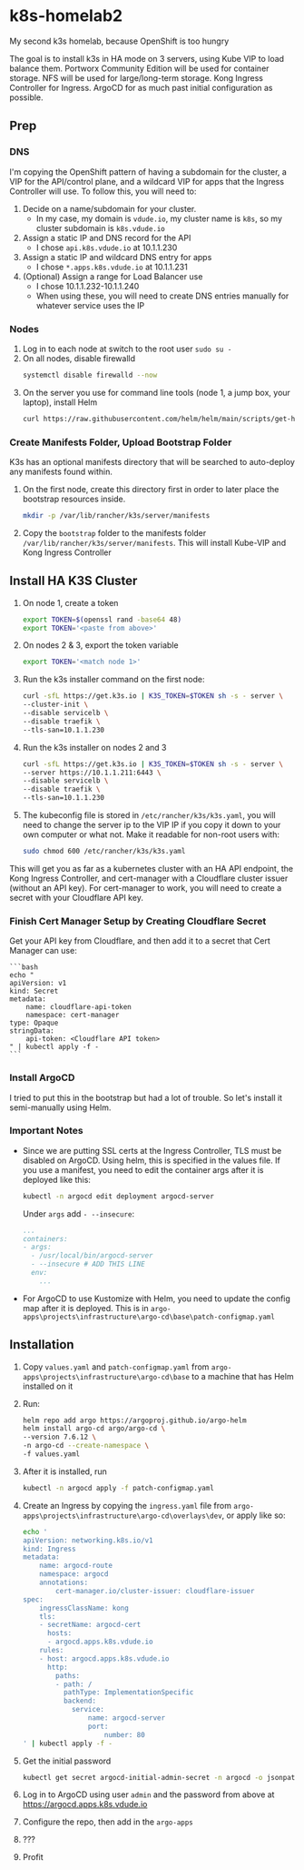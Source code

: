 # k8s-homelab2
My second k3s homelab, because OpenShift is too hungry

The goal is to install k3s in HA mode on 3 servers, using Kube VIP to load balance them.  Portworx Community Edition will be used for container storage.  NFS will be used for large/long-term storage.  Kong Ingress Controller for Ingress.  ArgoCD for as much past initial configuration as possible.

## Prep
### DNS
I'm copying the OpenShift pattern of having a subdomain for the cluster, a VIP for the API/control plane, and a wildcard VIP for apps that the Ingress Controller will use.  To follow this, you will need to:
1. Decide on a name/subdomain for your cluster.
    - In my case, my domain is `vdude.io`, my cluster name is `k8s`, so my cluster subdomain is `k8s.vdude.io`
2. Assign a static IP and DNS record for the API
    - I chose `api.k8s.vdude.io` at 10.1.1.230
3. Assign a static IP and wildcard DNS entry for apps
    - I chose `*.apps.k8s.vdude.io` at 10.1.1.231
4. (Optional) Assign a range for Load Balancer use
    - I chose 10.1.1.232-10.1.1.240
    - When using these, you will need to create DNS entries manually for whatever service uses the IP

### Nodes
1. Log in to each node at switch to the root user `sudo su -`
2. On all nodes, disable firewalld
    ```bash
    systemctl disable firewalld --now
    ```
3. On the server you use for command line tools (node 1, a jump box, your laptop), install Helm
    ```bash
    curl https://raw.githubusercontent.com/helm/helm/main/scripts/get-helm-3 | bash
    ```

### Create Manifests Folder, Upload Bootstrap Folder
K3s has an optional manifests directory that will be searched to auto-deploy any manifests found within. 

1. On the first node, create this directory first in order to later place the bootstrap resources inside.  
    ```bash 
    mkdir -p /var/lib/rancher/k3s/server/manifests
    ```

2. Copy the `bootstrap` folder to the manifests folder `/var/lib/rancher/k3s/server/manifests`.  This will install Kube-VIP and Kong Ingress Controller

## Install HA K3S Cluster
1. On node 1, create a token
    ```bash
    export TOKEN=$(openssl rand -base64 48)
    export TOKEN='<paste from above>'
    ```
2. On nodes 2 & 3, export the token variable
    ```bash
    export TOKEN='<match node 1>'

3. Run the k3s installer command on the first node:
    ```bash
    curl -sfL https://get.k3s.io | K3S_TOKEN=$TOKEN sh -s - server \
    --cluster-init \
    --disable servicelb \
    --disable traefik \
    --tls-san=10.1.1.230
    ```

4. Run the k3s installer on nodes 2 and 3
    ```bash
    curl -sfL https://get.k3s.io | K3S_TOKEN=$TOKEN sh -s - server \
    --server https://10.1.1.211:6443 \
    --disable servicelb \
    --disable traefik \
    --tls-san=10.1.1.230
    ```

5. The kubeconfig file is stored in `/etc/rancher/k3s/k3s.yaml`, you will need to change the server ip to the VIP IP if you copy it down to your own computer or what not.  Make it readable for non-root users with:
    ```bash
    sudo chmod 600 /etc/rancher/k3s/k3s.yaml
    ```

This will get you as far as a kubernetes cluster with an HA API endpoint, the Kong Ingress Controller, and cert-manager with a Cloudflare cluster issuer (without an API key).  For cert-manager to work, you will need to create a secret with your Cloudflare API key.

### Finish Cert Manager Setup by Creating Cloudflare Secret
Get your API key from Cloudflare, and then add it to a secret that Cert Manager can use:

    ```bash
    echo "
    apiVersion: v1
    kind: Secret
    metadata:
        name: cloudflare-api-token
        namespace: cert-manager
    type: Opaque
    stringData:
        api-token: <Cloudflare API token>
    " | kubectl apply -f -
    ```


### Install ArgoCD
I tried to put this in the bootstrap but had a lot of trouble.  So let's install it semi-manually using Helm.

### Important Notes
- Since we are putting SSL certs at the Ingress Controller, TLS must be disabled on ArgoCD.  Using helm, this is specified in the values file.  If you use a manifest, you need to edit the container args after it is deployed like this:
    ```bash
    kubectl -n argocd edit deployment argocd-server
    ```
    Under `args` add `- --insecure`:
    ```yaml
    ...
    containers:                                                     
    - args:
      - /usr/local/bin/argocd-server
      - --insecure # ADD THIS LINE
      env:
        ...
    ```
- For ArgoCD to use Kustomize with Helm, you need to update the config map after it is deployed.  This is in `argo-apps\projects\infrastructure\argo-cd\base\patch-configmap.yaml`
## Installation
1. Copy `values.yaml` and `patch-configmap.yaml` from `argo-apps\projects\infrastructure\argo-cd\base` to a machine that has Helm installed on it
2. Run:
    ```bash
    helm repo add argo https://argoproj.github.io/argo-helm
    helm install argo-cd argo/argo-cd \
    --version 7.6.12 \
    -n argo-cd --create-namespace \
    -f values.yaml
    ```
3. After it is installed, run 
    ```bash
    kubectl -n argocd apply -f patch-configmap.yaml
    ```
4. Create an Ingress by copying the `ingress.yaml` file from `argo-apps\projects\infrastructure\argo-cd\overlays\dev`, or apply like so:
    ```bash
    echo '
    apiVersion: networking.k8s.io/v1
    kind: Ingress
    metadata:
        name: argocd-route
        namespace: argocd
        annotations:
            cert-manager.io/cluster-issuer: cloudflare-issuer
    spec:
        ingressClassName: kong
        tls:
        - secretName: argocd-cert
          hosts:
          - argocd.apps.k8s.vdude.io
        rules:
        - host: argocd.apps.k8s.vdude.io
          http:
            paths:
            - path: /
              pathType: ImplementationSpecific
              backend:
                service:
                    name: argocd-server
                    port:
                        number: 80
    ' | kubectl apply -f -
    ```

5. Get the initial password
    ```bash
    kubectl get secret argocd-initial-admin-secret -n argocd -o jsonpath="{.data.password}" | base64 --decode; echo
    ```

6. Log in to ArgoCD using user `admin` and the password from above at https://argocd.apps.k8s.vdude.io

7. Configure the repo, then add in the `argo-apps`

8. ???

9. Profit